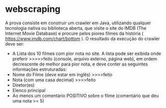 # webscraping


A prova consiste em construir um crawler em Java, utilizando qualquer tecnologia nativa ou biblioteca aberta, 
que visite o site do IMDB (The Internet Movie Database) e procure pelos piores filmes da história ( https://www.imdb.com/chart/bottom ).
O resultado da execução do crawler deve ser:

- A Lista dos 10 filmes com pior nota no site. A lista pode ser exibida onde preferir >>>>>feito 
(console, arquivo externo, página web), em ordem decrescente de melhor para pior nota, e deve conter as seguintes informações estruturadas:
- Nome do Filme (deve estar em inglês) >>>>feito 
- Nota (com uma casa decimal) >>>>feito 
- Diretor(es)
- Elenco principal
- Ao menos um comentário POSITIVO sobre o filme (comentário que deu uma nota >= 5)
